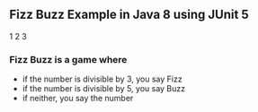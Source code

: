 ## Fizz Buzz Example in Java 8 using JUnit 5
1 2 3 
### Fizz Buzz is a game where
- if the number is divisible by 3, you say Fizz
- if the number is divisible by 5, you say Buzz
- if neither, you say the number
